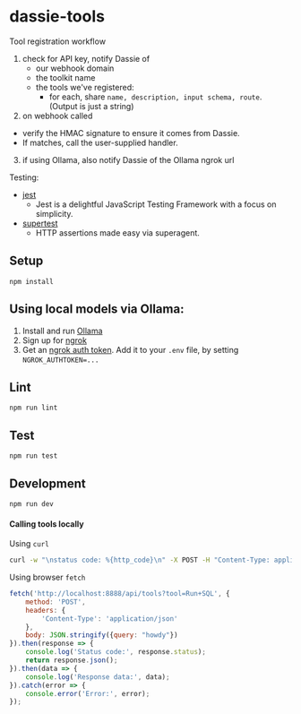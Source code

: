 # dassie-tools

Tool registration workflow

1. check for API key, notify Dassie of
   - our webhook domain
   - the toolkit name
   - the tools we've registered:
     - for each, share `name, description, input schema, route`. (Output is just a string)
2. on webhook called
  - verify the HMAC signature to ensure it comes from Dassie.
  - If matches, call the user-supplied handler.
3. if using Ollama, also notify Dassie of the Ollama ngrok url






Testing:
* [jest](https://www.npmjs.com/package/jest)
  * Jest is a delightful JavaScript Testing Framework with a focus on simplicity.
* [supertest](https://www.npmjs.com/package/supertest)
  * HTTP assertions made easy via superagent.

## Setup

```
npm install
```



## Using local models via Ollama:

1. Install and run [Ollama](https://ollama.com/download)
2. Sign up for [ngrok](https://dashboard.ngrok.com/)
3. Get an [ngrok auth token](https://dashboard.ngrok.com/get-started/your-authtoken). Add it to your `.env` file, by setting `NGROK_AUTHTOKEN=...`



## Lint

```
npm run lint
```

## Test

```
npm run test
```

## Development

```
npm run dev
```



#### Calling tools locally

Using `curl`
```sh
curl -w "\nstatus code: %{http_code}\n" -X POST -H "Content-Type: application/json" -d '{"query":"howdy"}' http://localhost:8888/api/tools?tool=Run+SQL
```

Using browser `fetch`

```javascript
fetch('http://localhost:8888/api/tools?tool=Run+SQL', {
    method: 'POST',
    headers: {
        'Content-Type': 'application/json'
    },
    body: JSON.stringify({query: "howdy"})
}).then(response => {
    console.log('Status code:', response.status);
    return response.json();
}).then(data => {
    console.log('Response data:', data);
}).catch(error => {
    console.error('Error:', error);
});
```

